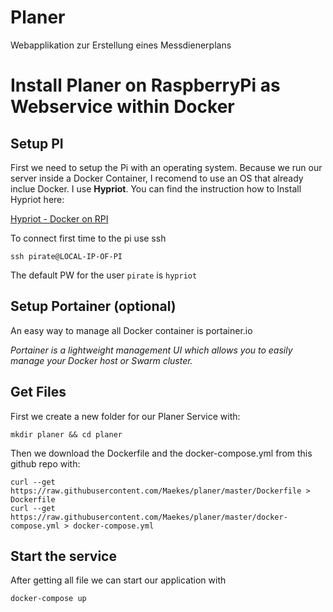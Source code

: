 # Planer
Webapplikation zur Erstellung eines Messdienerplans


# Install Planer on RaspberryPi as Webservice within Docker

## Setup PI
First we need to setup the Pi with an operating system. Because we run our server inside a Docker Container, I recomend to use an OS that already inclue Docker. I use **Hypriot**. You can find the instruction how to Install Hypriot here:


[Hypriot - Docker on RPI](https://blog.hypriot.com/getting-started-with-docker-on-your-arm-device/)

To connect first time to the pi use ssh

```ssh pirate@LOCAL-IP-OF-PI```

The default PW for the user `pirate` is `hypriot`

## Setup Portainer (optional)
An easy way to manage all Docker container is  portainer.io

*Portainer is a lightweight management UI which allows you to easily manage your Docker host or Swarm cluster.*

## Get Files
First we create a new folder for our Planer Service with:
```
mkdir planer && cd planer
```

Then we download the Dockerfile and the docker-compose.yml from this github repo with:
```
curl --get https://raw.githubusercontent.com/Maekes/planer/master/Dockerfile > Dockerfile
curl --get https://raw.githubusercontent.com/Maekes/planer/master/docker-compose.yml > docker-compose.yml
```

## Start the service
After getting all file we can start our application with
```
docker-compose up
```